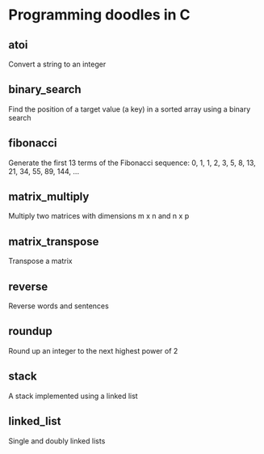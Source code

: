 # Programming doodles in C

## atoi
Convert a string to an integer

## binary_search
Find the position of a target value (a key) in a sorted array using a binary search

## fibonacci
Generate the first 13 terms of the Fibonacci sequence:
    0, 1, 1, 2, 3, 5, 8, 13, 21, 34, 55, 89, 144, ...

## matrix_multiply
Multiply two matrices with dimensions m x n and n x p

## matrix_transpose
Transpose a matrix

## reverse
Reverse words and sentences

## roundup
Round up an integer to the next highest power of 2

## stack
A stack implemented using a linked list

## linked_list
Single and doubly linked lists
